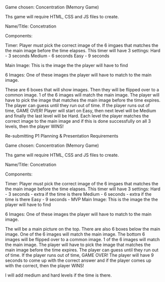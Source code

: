 Game chosen: Concentration (Memory Game)

Ths game will require HTML, CSS and JS files to create.

Name/Title: Concetration

Components: 

Timer: Player must pick the correct image of the 6 imgaes that 
matches the the main image before the time elapses.
This timer will have 3 settings: 
Hard - 3 seconds
Medium - 6 seconds
Easy - 9 seconds

Main Image: This is the image the the player will have to find

6 Images: One of these images the player will have to match to 
the main image.

These are 6 boxes that will show 
images. Then they will be flipped 
over to a common image. 1 of the 6 
images will match the main image. The 
player will have to pick the image that 
matches the main image before the time expires. 
The player can guess until they run out of time. If
the player runs out of time, GAME OVER! Player will start on 
Easy, then next level will be Medium and finally the last level will 
be Hard. Each level the player matches the correct image to the main image 
and if this is done successfully on all 3 levels, then the player WINS!




Re-submitting P1 Planning & Presentation Requirements

Game chosen: Concentration (Memory Game)

Ths game will require HTML, CSS and JS files to create.

Name/Title: Concetration

Components:

Timer: Player must pick the correct image of the 6 imgaes that
matches the the main image before the time elapses.
This timer will have 3 settings:
Hard - 3 seconds - extra if the time is there
Medium - 6 seconds - extra if the time is there
Easy - 9 seconds - MVP
Main Image: This is the image the the player will have to find

6 Images: One of these images the player will have to match to
the main image.

The will be a main picture on the top. There are also 6 boxes below the main image. One of the 6 images will match the main image. The bottom 6 images will be flipped over to a common image. 1 of the 6 images will match the main image. The player will have to pick the image that matches the main image before the time expires. The player can guess until they run out of time. If the player runs out of time, GAME OVER! The player will have 9 seconds to come up with the correct answer and if the player comes up with the correct, then the player WINS!

I will add medium and hard levels if the time is there.